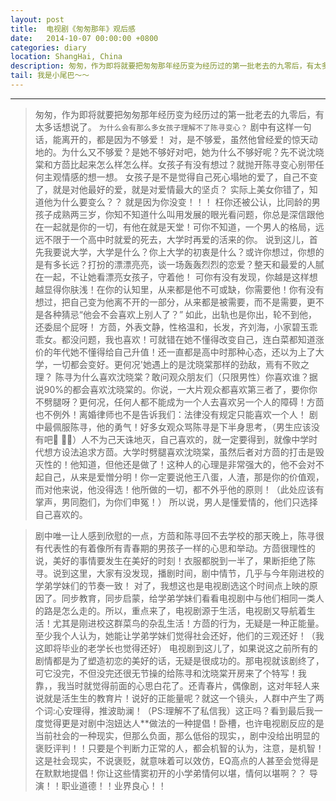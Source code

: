 ```yaml
---
layout: post
title:  电视剧《匆匆那年》观后感
date:   2014-10-07 00:00:00 +0800
categories: diary
location: ShangHai, China
description: 匆匆，作为即将就要把匆匆那年经历变为经历过的第一批老去的九零后，有太多话想说了。
tail: 我是小尾巴～～
---
```

---

> 匆匆，作为即将就要把匆匆那年经历变为经历过的第一批老去的九零后，有太多话想说了。
`为什么会有那么多女孩子理解不了陈寻变心？`
剧中有这样一句话，能离开的，都是因为不够爱！
对，是不够爱，虽然他曾经爱的惊天动地的。为什么又不够爱？是她不够好对吧，她为什么不够好呢？先不说沈晓棠和方茴比起来怎么样怎么样。女孩子有没有想过？就抛开陈寻变心别带任何主观情感的想一想。
女孩子是不是觉得自己死心塌地的爱了，自己不变了，就是对他最好的爱，就是对爱情最大的坚贞？
实际上美女你错了，知道他为什么要变么？？
就是因为你没变！！！
枉你还被公认，比同龄的男孩子成熟两三岁，你知不知道什么叫用发展的眼光看问题，你总是深信跟他在一起就是你的一切，有他在就是天堂！可你不知道，一个男人的格局，远远不限于一个高中时就爱的死去，大学时再爱的活来的你。
说到这儿，首先我要说大学，大学是什么？你上大学的初衷是什么？或许你想过，你想的是有多长远？打扮的漂漂亮亮，谈一场轰轰烈烈的恋爱？整天和最爱的人腻在一起，不让她看漂亮女孩子，守着他！
可你有没有发现，你越是这样想越显得你肤浅！在你的认知里，从来都是他不可或缺，你需要他！你有没有想过，把自己变为他离不开的一部分，从来都是被需要，而不是需要，更不是各种猜忌“他会不会喜欢上别人了？”
如此，出轨也是你出，轮不到他，还委屈个屁呀！
方茴，外表文静，性格温和，长发，齐刘海，小家碧玉乖乖女。都没问题，我也喜欢！可就错在她不懂得改变自己，连白菜都知道涨价的年代她不懂得给自己升值！还一直都是高中时那种心态，还以为上了大学，一切都会变好。更何况'她遇上的是沈晓棠那样的劲敌，焉有不败之理？
陈寻为什么喜欢沈晓棠？敢问观众朋友们（只限男性）你喜欢谁？据说90%的都会喜欢沈晓棠的。你说，一大片观众都喜欢第三者了，要你你不劈腿呀？更何况，任何人都不能成为一个人去喜欢另一个人的障碍！方茴也不例外！离婚律师也不是告诉我们：法律没有规定只能喜欢一个人！
剧中最佩服陈寻，他的勇气！好多女观众骂陈寻是下半身思考，（男生应该没有吧 ？？）人不为己天诛地灭，自己喜欢的，就一定要得到，就像中学时代想方设法追求方茴。大学时劈腿喜欢沈晓棠，虽然后者对方茴的打击是毁灭性的！他知道，但他还是做了！这种人的心理是非常强大的，他不会对不起自己，从来是爱憎分明！你一定要说他王八蛋，人渣，那是你的价值观，而对他来说，他没得选！他所做的一切，都不外乎他的原则！（此处应该有掌声，男同胞们，为你们申冤！）
所以说，男人是懂爱情的，他们只选择自己喜欢的。

> 剧中唯一让人感到欣慰的一点，方茴和陈寻回不去学校的那天晚上，陈寻很有代表性的有着像所有青春期的男孩子一样的心思和举动。方茴很理性的说，美好的事情要发生在美好的时刻！衣服都脱到一半了，果断拒绝了陈寻。说到这里，大家有没发现，播剧时间，剧中情节，几乎与今年刚进校的学弟学妹们的节奏一致！
对了，我想这也是电视剧选这个时间点上映的原因了。同步教育，同步启蒙，给学弟学妹们看看电视剧中与他们相同一类人的路是怎么走的。所以，重点来了，电视剧源于生活，电视剧又导航着生活！尤其是刚进校这群菜鸟的杂乱生活！方茴的行为，无疑是一种正能量。至少我个人认为，她能让学弟学妹们觉得社会还好，他们的三观还好！（我这即将毕业的老学长也觉得还好）
电视剧到这儿了，如果说这之前所有的剧情都是为了塑造初恋的美好的话，无疑是很成功的。那电视就该剧终了，可它没完，不但没完还很无节操的给陈寻和沈晓棠开房来了个特写！我靠，，我当时就觉得前面的心思白花了。还青春片，偶像剧，这对年轻人来说就是活生生的教育片！说好的正能量呢？就这一个镜头，人群中产生了两个词:心安理得，推波助澜！（PS:理解不了私信我）这正吗？看到最后我一度觉得更是对剧中泡妞达人**做法的一种提倡！卧槽，也许电视剧反应的是当前社会的一种现实，但那么负面，那么低俗的现实，，剧中没给出明显的褒贬评判！！只要是个判断力正常的人，都会机智的认为，注意，是机智！这是社会现实，不说褒贬，就意味着可以效仿，EQ高点的人甚至会觉得是在默默地提倡！你让这些情窦初开的小学弟情何以堪，情何以堪啊？？
导演！！职业道德！！业界良心！！